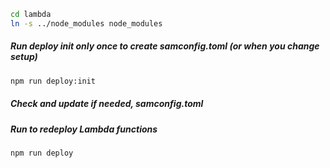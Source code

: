 ```sh
cd lambda
ln -s ../node_modules node_modules
```
##### Run deploy init only once to create samconfig.toml (or when you change setup)

```sh
npm run deploy:init
```

##### Check and update if needed, samconfig.toml

##### Run  to redeploy Lambda functions

```sh
npm run deploy
```